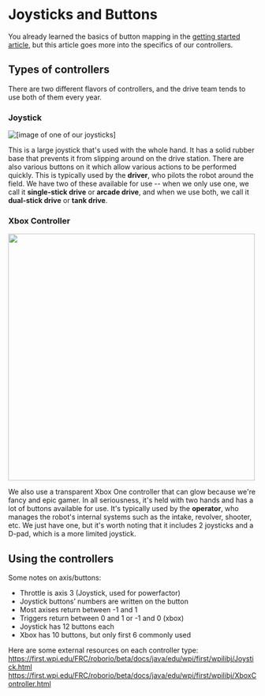 # Joysticks and Buttons

You already learned the basics of button mapping in the [getting started article](programming/getting-started/Getting-started-with-the-robot/), but this article goes more into the specifics of our controllers.

## Types of controllers
There are two different flavors of controllers, and the drive team tends to use both of them every year.

### Joystick
![[image of one of our joysticks]](https://images-na.ssl-images-amazon.com/images/I/414X2Z0A7TL._SY450_.jpg)

This is a large joystick that's used with the whole hand. It has a solid rubber base that prevents it from slipping around on the drive station. There are also various buttons on it which allow various actions to be performed quickly. This is typically used by the **driver**, who pilots the robot around the field. We have two of these available for use -- when we only use one, we call it **single-stick drive** or **arcade drive**, and when we use both, we call it **dual-stick drive** or **tank drive**.

### Xbox Controller
<img src="https://i.pinimg.com/originals/dc/4c/03/dc4c035665fe971d23b573594aff1d3d.jpg" width="500">

We also use a transparent Xbox One controller that can glow because we're fancy and epic gamer. In all seriousness, it's held with two hands and has a lot of buttons available for use. It's typically used by the **operator**, who manages the robot's internal systems such as the intake, revolver, shooter, etc. We just have one, but it's worth noting that it includes 2 joysticks and a D-pad, which is a more limited joystick.

## Using the controllers
Some notes on axis/buttons:
* Throttle is axis 3 (Joystick, used for powerfactor)
* Joystick buttons’ numbers are written on the button
* Most axises return between -1 and 1
* Triggers return between 0 and 1 or -1 and 0 (xbox)
* Joystick has 12 buttons each
* Xbox has 10 buttons, but only first 6 commonly used

Here are some external resources on each controller type:  
https://first.wpi.edu/FRC/roborio/beta/docs/java/edu/wpi/first/wpilibj/Joystick.html  
https://first.wpi.edu/FRC/roborio/beta/docs/java/edu/wpi/first/wpilibj/XboxController.html